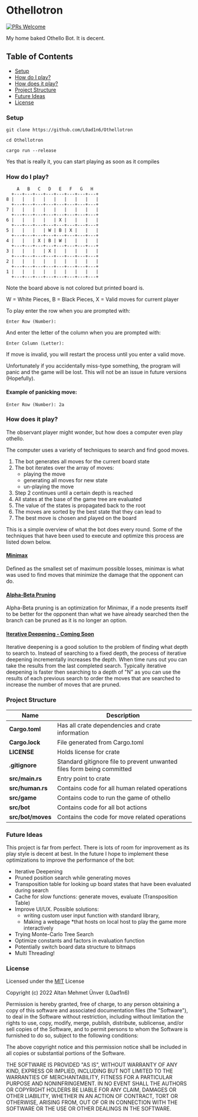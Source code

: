 # Othellotron

[![PRs Welcome](https://img.shields.io/badge/PRs-welcome-brightgreen.svg?style=flat-square)](http://makeapullrequest.com)

My home baked Othello Bot. It is decent.

## Table of Contents

- [Setup](#setup)
- [How do I play?](#how-do-i-play)
- [How does it play?](#how-does-it-play)
- [Project Structure](#project-structure)
- [Future Ideas](#future-ideas)
- [License](#license)

### Setup
```
git clone https://github.com/L0ad1n6/Othellotron

cd Othellotron

cargo run --release
```
Yes that is really it, you can start playing as soon as it compiles

### How do I play?
```
    A   B   C   D   E   F   G   H
  +---+---+---+---+---+---+---+---+
8 |   |   |   |   |   |   |   |   |
  +---+---+---+---+---+---+---+---+
7 |   |   |   |   |   |   |   |   |
  +---+---+---+---+---+---+---+---+
6 |   |   |   |   | X |   |   |   |
  +---+---+---+---+---+---+---+---+
5 |   |   |   | W | B | X |   |   |
  +---+---+---+---+---+---+---+---+
4 |   |   | X | B | W |   |   |   |
  +---+---+---+---+---+---+---+---+
3 |   |   |   | X |   |   |   |   |
  +---+---+---+---+---+---+---+---+
2 |   |   |   |   |   |   |   |   |
  +---+---+---+---+---+---+---+---+
1 |   |   |   |   |   |   |   |   |
  +---+---+---+---+---+---+---+---+
```

Note the board above is not colored but printed board is.

W = White Pieces,
B = Black Pieces,
X = Valid moves for current player

To play enter the row when you are prompted with:
```
Enter Row (Number):
```

And enter the letter of the column when you are prompted with:
```
Enter Column (Letter):
```

If move is invalid, you will restart the process until you enter a valid move.

Unfortunately if you accidentally miss-type something, the program will panic and the game will be lost. This will not be an issue in future versions (Hopefully).

#### Example of panicking move:
```
Enter Row (Number): 2a
```

### How does it play?

The observant player might wonder, but how does a computer even play othello.

The computer uses a variety of techniques to search and find good moves.

1. The bot generates all moves for the current board state
2. The bot iterates over the array of moves:
    * playing the move
    * generating all moves for new state
    * un-playing the move
3. Step 2 continues until a certain depth is reached
4. All states at the base of the game tree are evaluated
5. The value of the states is propagated back to the root
6. The moves are sorted by the best state that they can lead to
7. The best move is chosen and played on the board

This is a simple overview of what the bot does every round. Some of the techniques that have been used to execute and optimize this process are listed down below.

#### [Minimax](https://en.wikipedia.org/wiki/Minimax)

Defined as the smallest set of maximum possible losses, minimax is what was used to find moves that minimize the damage that the opponent can do.

#### [Alpha-Beta Pruning](https://en.wikipedia.org/wiki/Alpha%E2%80%93beta_pruning)

Alpha-Beta pruning is an optimization for Minimax, if a node presents itself to be better for the opponent than what we have already searched then the branch can be pruned as it is no longer an option.

#### [Iterative Deepening - Coming Soon](https://en.wikipedia.org/wiki/Iterative_deepening_depth-first_search)

Iterative deepening is a good solution to the problem of finding what depth to search to. Instead of searching to a fixed depth, the process of iterative deepening incrementally increases the depth. When time runs out you can take the results from the last completed search. Typically iterative deepening is faster then searching to a depth of "N" as you can use the results of each previous search to order the moves that are searched to increase the number of moves that are pruned.

### Project Structure

| Name                 | Description                                                                |
| -------------------- | -------------------------------------------------------------------------- |
| **Cargo.toml**       | Has all crate dependencies and crate information                           |
| **Cargo.lock**       | File generated from Cargo.toml                                             |
| **LICENSE**          | Holds license for crate                                                    |
| **.gitignore**       | Standard gitignore file to prevent unwanted files form being committed     |
| **src/main.rs**      | Entry point to crate                                                       |
| **src/human.rs**     | Contains code for all human related operations                             |
| **src/game**         | Contains code to run the game of othello                                   |
| **src/bot**          | Contains code for all bot actions                                          |
| **src/bot/moves**    | Contains the code for move related operations                              |

### Future Ideas

This project is far from perfect. There is lots of room for improvement as its play style is decent at best. In the future I hope to implement these optimizations to improve the performance of the bot:

* Iterative Deepening
* Pruned position search while generating moves
* Transposition table for looking up board states that have been evaluated during search
* Cache for slow functions: generate moves, evaluate (Transposition Table)
* Improve UI/UX. Possible solutions:
  *  writing custom user input function with standard library, 
  * Making a webpage *that hosts on local host to play the game more interactively
* Trying Monte-Carlo Tree Search
* Optimize constants and factors in evaluation function
* Potentially switch board data structure to bitmaps
* Multi Threading!

### License

Licensed under the [MIT](LICENSE) License

Copyright (c) 2022 Altan Mehmet Ünver (L0ad1n6)

Permission is hereby granted, free of charge, to any person obtaining a copy of
this software and associated documentation files (the "Software"), to deal in
the Software without restriction, including without limitation the rights to
use, copy, modify, merge, publish, distribute, sublicense, and/or sell copies of
the Software, and to permit persons to whom the Software is furnished to do so,
subject to the following conditions:

The above copyright notice and this permission notice shall be included in all
copies or substantial portions of the Software.

THE SOFTWARE IS PROVIDED "AS IS", WITHOUT WARRANTY OF ANY KIND, EXPRESS OR
IMPLIED, INCLUDING BUT NOT LIMITED TO THE WARRANTIES OF MERCHANTABILITY, FITNESS
FOR A PARTICULAR PURPOSE AND NONINFRINGEMENT. IN NO EVENT SHALL THE AUTHORS OR
COPYRIGHT HOLDERS BE LIABLE FOR ANY CLAIM, DAMAGES OR OTHER LIABILITY, WHETHER
IN AN ACTION OF CONTRACT, TORT OR OTHERWISE, ARISING FROM, OUT OF OR IN
CONNECTION WITH THE SOFTWARE OR THE USE OR OTHER DEALINGS IN THE SOFTWARE.
